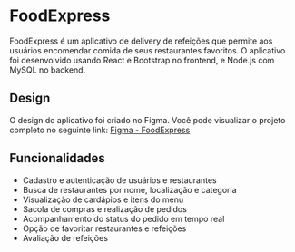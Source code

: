 # FoodExpress

FoodExpress é um aplicativo de delivery de refeições que permite aos usuários encomendar comida de seus restaurantes favoritos. O aplicativo foi desenvolvido usando React e Bootstrap no frontend, e Node.js com MySQL no backend.

## Design

O design do aplicativo foi criado no Figma. Você pode visualizar o projeto completo no seguinte link: [Figma - FoodExpress](https://www.figma.com/file/GSXCA6L3aTRfVBfS14ctJr/FoodExpress?type=design&node-id=1%3A8&t=gfwjvjdvTecs5mP0-1)

## Funcionalidades

- Cadastro e autenticação de usuários e restaurantes
- Busca de restaurantes por nome, localização e categoria
- Visualização de cardápios e itens do menu
- Sacola de compras e realização de pedidos
- Acompanhamento do status do pedido em tempo real
- Opção de favoritar restaurantes e refeições
- Avaliação de refeições 

